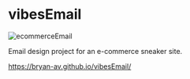 # vibesEmail

![ecommerceEmail](https://github.com/Bryan-AV/vibesEmail/assets/61765079/dc59ac97-6ef3-462a-b47c-3360e0c33e52)

Email design project for an e-commerce sneaker site.

https://bryan-av.github.io/vibesEmail/


